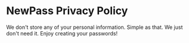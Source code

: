 # NewPass Privacy Policy

We don't store any of your personal information. Simple as that. We just don't need it. Enjoy creating your passwords!
